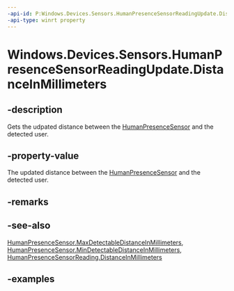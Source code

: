 ```yaml
---
-api-id: P:Windows.Devices.Sensors.HumanPresenceSensorReadingUpdate.DistanceInMillimeters
-api-type: winrt property
---
```


# Windows.Devices.Sensors.HumanPresenceSensorReadingUpdate.DistanceInMillimeters

<!--
public System.Nullable<uint> DistanceInMillimeters { get; set; }
-->

## -description

Gets the udpated distance between the [HumanPresenceSensor](humanpresencesensor.md) and the detected user.

## -property-value

The updated distance between the [HumanPresenceSensor](humanpresencesensor.md) and the detected user.

## -remarks

## -see-also

[HumanPresenceSensor.MaxDetectableDistanceInMillimeters](humanpresencesensor_maxdetectabledistanceinmillimeters.md), [HumanPresenceSensor.MinDetectableDistanceInMillimeters](humanpresencesensor_mindetectabledistanceinmillimeters.md), [HumanPresenceSensorReading.DistanceInMillimeters](humanpresencesensorreading_distanceinmillimeters.md)

## -examples
